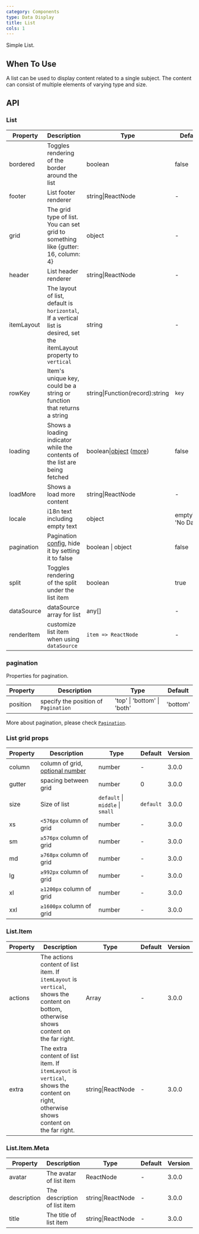 ```yaml
---
category: Components
type: Data Display
title: List
cols: 1
---
```


Simple List.

## When To Use

A list can be used to display content related to a single subject. The content can consist of multiple elements of varying type and size.

## API

### List

| Property | Description | Type | Default | Version |
| --- | --- | --- | --- | --- |
| bordered | Toggles rendering of the border around the list | boolean | false | 3.0.0 |
| footer | List footer renderer | string\|ReactNode | - | 3.0.0 |
| grid | The grid type of list. You can set grid to something like {gutter: 16, column: 4} | object | - | 3.0.0 |
| header | List header renderer | string\|ReactNode | - | 3.0.0 |
| itemLayout | The layout of list, default is `horizontal`, If a vertical list is desired, set the itemLayout property to `vertical` | string | - | 3.0.0 |
| rowKey | Item's unique key, could be a string or function that returns a string | string\|Function(record):string | `key` | 3.12.0 |
| loading | Shows a loading indicator while the contents of the list are being fetched | boolean\|[object](https://ant.design/components/spin-cn/#API) ([more](https://github.com/ant-design/ant-design/issues/8659)) | false | 3.0.0 |
| loadMore | Shows a load more content | string\|ReactNode | - | 3.0.0 |
| locale | i18n text including empty text | object | emptyText: 'No Data' <br> | 3.4.2 |
| pagination | Pagination [config](https://ant.design/components/pagination/), hide it by setting it to false | boolean \| object | false | 3.0.0 |
| split | Toggles rendering of the split under the list item | boolean | true | 3.0.0 |
| dataSource | dataSource array for list | any[] | - | 3.20.1 |
| renderItem | customize list item when using `dataSource` | `item => ReactNode` | - | 3.20.1 |

### pagination

Properties for pagination.

| Property | Description                          | Type                        | Default  |
| -------- | ------------------------------------ | --------------------------- | -------- |
| position | specify the position of `Pagination` | 'top' \| 'bottom' \| 'both' | 'bottom' | 3.6.0 |

More about pagination, please check [`Pagination`](/components/pagination/).

### List grid props

| Property | Description | Type | Default | Version |
| --- | --- | --- | --- | --- |
| column | column of grid, [optional number](https://github.com/ant-design/ant-design/blob/a7f17b4cdebbca07b3b9ce5698de61e772d46237/components/list/index.tsx#L16) | number | - | 3.0.0 |
| gutter | spacing between grid | number | 0 | 3.0.0 |
| size | Size of list | `default` \| `middle` \| `small` | `default` | 3.0.0 |
| xs | `<576px` column of grid | number | - | 3.0.0 |
| sm | `≥576px` column of grid | number | - | 3.0.0 |
| md | `≥768px` column of grid | number | - | 3.0.0 |
| lg | `≥992px` column of grid | number | - | 3.0.0 |
| xl | `≥1200px` column of grid | number | - | 3.0.0 |
| xxl | `≥1600px` column of grid | number | - | 3.0.0 |

### List.Item

| Property | Description | Type | Default | Version |
| --- | --- | --- | --- | --- |
| actions | The actions content of list item. If `itemLayout` is `vertical`, shows the content on bottom, otherwise shows content on the far right. | Array<ReactNode> | - | 3.0.0 |
| extra | The extra content of list item. If `itemLayout` is `vertical`, shows the content on right, otherwise shows content on the far right. | string\|ReactNode | - | 3.0.0 |

### List.Item.Meta

| Property    | Description                  | Type              | Default | Version |
| ----------- | ---------------------------- | ----------------- | ------- | ------- |
| avatar      | The avatar of list item      | ReactNode         | -       | 3.0.0   |
| description | The description of list item | string\|ReactNode | -       | 3.0.0   |
| title       | The title of list item       | string\|ReactNode | -       | 3.0.0   |
